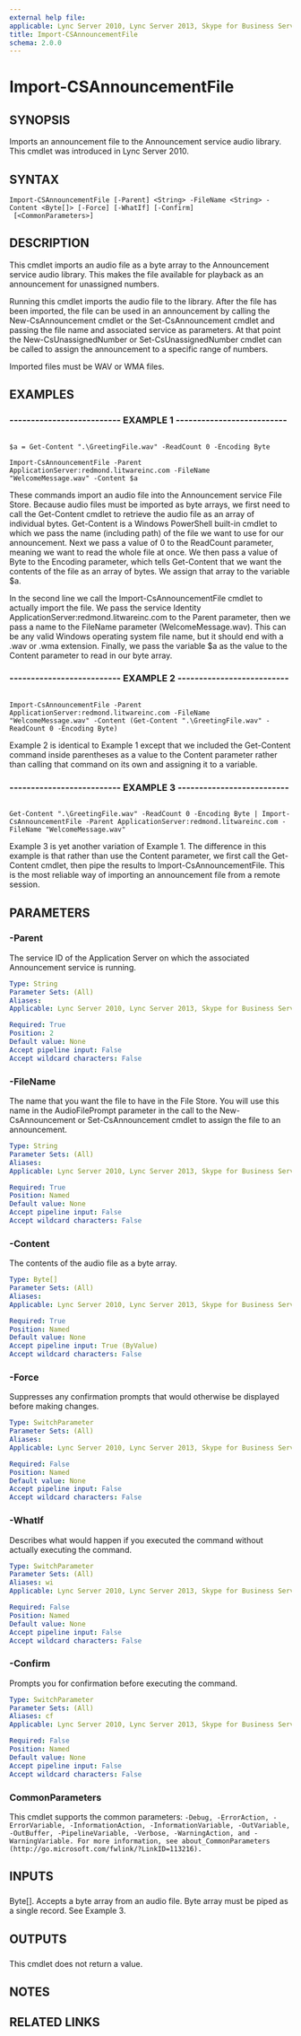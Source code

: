 ```yaml
---
external help file: 
applicable: Lync Server 2010, Lync Server 2013, Skype for Business Server 2015
title: Import-CSAnnouncementFile
schema: 2.0.0
---
```


# Import-CSAnnouncementFile

## SYNOPSIS

Imports an announcement file to the Announcement service audio library.
This cmdlet was introduced in Lync Server 2010.



## SYNTAX

```
Import-CSAnnouncementFile [-Parent] <String> -FileName <String> -Content <Byte[]> [-Force] [-WhatIf] [-Confirm]
 [<CommonParameters>]
```

## DESCRIPTION

This cmdlet imports an audio file as a byte array to the Announcement service audio library.
This makes the file available for playback as an announcement for unassigned numbers.

Running this cmdlet imports the audio file to the library.
After the file has been imported, the file can be used in an announcement by calling the New-CsAnnouncement cmdlet or the Set-CsAnnouncement cmdlet and passing the file name and associated service as parameters.
At that point the New-CsUnassignedNumber or Set-CsUnassignedNumber cmdlet can be called to assign the announcement to a specific range of numbers.

Imported files must be WAV or WMA files.



## EXAMPLES

### -------------------------- EXAMPLE 1 -------------------------- 
```

$a = Get-Content ".\GreetingFile.wav" -ReadCount 0 -Encoding Byte

Import-CsAnnouncementFile -Parent ApplicationServer:redmond.litwareinc.com -FileName "WelcomeMessage.wav" -Content $a
```

These commands import an audio file into the Announcement service File Store.
Because audio files must be imported as byte arrays, we first need to call the Get-Content cmdlet to retrieve the audio file as an array of individual bytes.
Get-Content is a Windows PowerShell built-in cmdlet to which we pass the name (including path) of the file we want to use for our announcement.
Next we pass a value of 0 to the ReadCount parameter, meaning we want to read the whole file at once.
We then pass a value of Byte to the Encoding parameter, which tells Get-Content that we want the contents of the file as an array of bytes.
We assign that array to the variable $a.

In the second line we call the Import-CsAnnouncementFile cmdlet to actually import the file.
We pass the service Identity ApplicationServer:redmond.litwareinc.com to the Parent parameter, then we pass a name to the FileName parameter (WelcomeMessage.wav).
This can be any valid Windows operating system file name, but it should end with a .wav or .wma extension.
Finally, we pass the variable $a as the value to the Content parameter to read in our byte array.

### -------------------------- EXAMPLE 2 -------------------------- 
```

Import-CsAnnouncementFile -Parent ApplicationServer:redmond.litwareinc.com -FileName "WelcomeMessage.wav" -Content (Get-Content ".\GreetingFile.wav" -ReadCount 0 -Encoding Byte)
```

Example 2 is identical to Example 1 except that we included the Get-Content command inside parentheses as a value to the Content parameter rather than calling that command on its own and assigning it to a variable.


### -------------------------- EXAMPLE 3 -------------------------- 
```

Get-Content ".\GreetingFile.wav" -ReadCount 0 -Encoding Byte | Import-CsAnnouncementFile -Parent ApplicationServer:redmond.litwareinc.com -FileName "WelcomeMessage.wav"
```

Example 3 is yet another variation of Example 1.
The difference in this example is that rather than use the Content parameter, we first call the Get-Content cmdlet, then pipe the results to Import-CsAnnouncementFile.
This is the most reliable way of importing an announcement file from a remote session.


## PARAMETERS

### -Parent
The service ID of the Application Server on which the associated Announcement service is running.

```yaml
Type: String
Parameter Sets: (All)
Aliases: 
Applicable: Lync Server 2010, Lync Server 2013, Skype for Business Server 2015

Required: True
Position: 2
Default value: None
Accept pipeline input: False
Accept wildcard characters: False
```

### -FileName
The name that you want the file to have in the File Store.
You will use this name in the AudioFilePrompt parameter in the call to the New-CsAnnouncement or Set-CsAnnouncement cmdlet to assign the file to an announcement.

```yaml
Type: String
Parameter Sets: (All)
Aliases: 
Applicable: Lync Server 2010, Lync Server 2013, Skype for Business Server 2015

Required: True
Position: Named
Default value: None
Accept pipeline input: False
Accept wildcard characters: False
```

### -Content
The contents of the audio file as a byte array.

```yaml
Type: Byte[]
Parameter Sets: (All)
Aliases: 
Applicable: Lync Server 2010, Lync Server 2013, Skype for Business Server 2015

Required: True
Position: Named
Default value: None
Accept pipeline input: True (ByValue)
Accept wildcard characters: False
```

### -Force
Suppresses any confirmation prompts that would otherwise be displayed before making changes.

```yaml
Type: SwitchParameter
Parameter Sets: (All)
Aliases: 
Applicable: Lync Server 2010, Lync Server 2013, Skype for Business Server 2015

Required: False
Position: Named
Default value: None
Accept pipeline input: False
Accept wildcard characters: False
```

### -WhatIf
Describes what would happen if you executed the command without actually executing the command.

```yaml
Type: SwitchParameter
Parameter Sets: (All)
Aliases: wi
Applicable: Lync Server 2010, Lync Server 2013, Skype for Business Server 2015

Required: False
Position: Named
Default value: None
Accept pipeline input: False
Accept wildcard characters: False
```

### -Confirm
Prompts you for confirmation before executing the command.

```yaml
Type: SwitchParameter
Parameter Sets: (All)
Aliases: cf
Applicable: Lync Server 2010, Lync Server 2013, Skype for Business Server 2015

Required: False
Position: Named
Default value: None
Accept pipeline input: False
Accept wildcard characters: False
```

### CommonParameters
This cmdlet supports the common parameters: `-Debug, -ErrorAction, -ErrorVariable, -InformationAction, -InformationVariable, -OutVariable, -OutBuffer, -PipelineVariable, -Verbose, -WarningAction, and -WarningVariable. For more information, see about_CommonParameters (http://go.microsoft.com/fwlink/?LinkID=113216).`

## INPUTS

###  
Byte\[\].
Accepts a byte array from an audio file.
Byte array must be piped as a single record.
See Example 3.

## OUTPUTS

###  
This cmdlet does not return a value.

## NOTES

## RELATED LINKS
